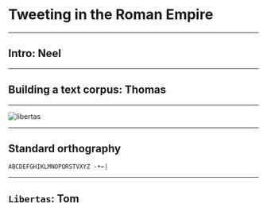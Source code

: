 # Tweeting in the Roman Empire

---

## Intro: Neel

--- 

## Building a text corpus: Thomas

---


![libertas](http://shot.holycross.edu/libertas-ric3.comm.171.png)


---


## Standard orthography

    ABCDEFGHIKLMNOPQRSTVXYZ -•←|
 
---

## `Libertas`:  Tom
